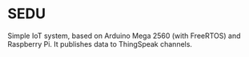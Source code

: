 # SEDU

Simple IoT system, based on Arduino Mega 2560 (with FreeRTOS) and Raspberry Pi. It publishes data to ThingSpeak channels.  
